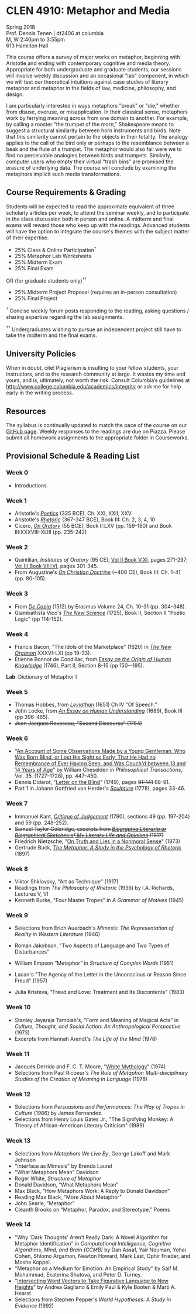 # CLEN 4910: Metaphor and Media

Spring 2018  
Prof. Dennis Tenen | dt2406 at columbia  
M, W 2:40pm to 3:55pm  
613 Hamilton Hall  

This course offers a survey of major works on metaphor, beginning with
Aristotle and ending with contemporary cognitive and media theory. Appropriate
for both undergraduate and graduate students, our sessions will involve weekly
discussion and an occasional "lab" component, in which we will test our
theoretical intuitions against case studies of literary metaphor and metaphor
in the fields of law, medicine, philosophy, and design.

I am particularly interested in ways metaphors "break" or "die," whether from
disuse, overuse, or misapplication. In their classical sense, metaphors work
by ferrying meaning across from one domain to another. For example, by calling
a rooster "the trumpet of the morn," Shakespeare means to suggest a structural
similarity between horn instruments and birds. Note that this similarity
cannot pertain to the objects in their totality. The analogy applies to the
call of the bird only or perhaps to the resemblance between a beak and the
flute of a trumpet. The metaphor would also fail were we to find no
perceivable analogies between birds and trumpets. Similarly, computer users
who empty their virtual "trash bins" are promised the erasure of underlying
data. The course will conclude by examining the metaphors implicit such media
transformations.

## Course Requirements & Grading

Students will be expected to read the approximate equivalent of three
scholarly articles per week, to attend the seminar weekly, and to participate
in the class discussion both in person and online. A midterm and final exams
will reward those who keep up with the readings. Advanced students will have
the option to integrate the course's themes with the subject matter of their
expertise.

- 25%     Class & Online Participation<sup>†</sup>
- 25%     Metaphor Lab Worksheets
- 25%     Midterm Exam
- 25%     Final Exam

OR (for graduate students only)<sup>††</sup>

- 25%     Midterm Project Proposal (requires an in-person consultation)
- 25%     Final Project

<sup>†</sup> Concise weekly forum posts responding to the reading, asking
questions / sharing expertise regarding the lab assignments.

<sup>††</sup> Undergraduates wishing to pursue an independent project still
have to take the midterm and the final exams.

## University Policies

When in doubt, cite! Plagiarism is insulting to your fellow students, your
instructors, and to the research community at large. It wastes my time and
yours, and is, ultimately, not worth the risk. Consult Columbia’s guidelines
at <http://www.college.columbia.edu/academics/integrity> or ask me for help
early in the writing process.

## Resources

The syllabus is continually updated to match the pace of the course on our
[GitHub page](https://github.com/denten-courses/metaphor-media). Weekly
responses to the readings are due on Piazza. Please submit all homework
assignments to the appropriate folder in Courseworks.

## Provisional Schedule & Reading List

### Week 0

- Introductions

### Week 1

- Aristotle's *[Poetics][11]* (335 BCE), Ch. XXI, XXII, XXV
- Aristotle's *[Rhetoric][12]* (367-347 BCE), Book III: Ch. 2, 3, 4, 10
- Cicero, *[On Oratory][13]* (55 BCE), Book II:LXV (pp. 159-160) and Book
  III:XXXVIII-XLIII (pp. 235-242)

[11]: https://courseworks2.columbia.edu/courses/56904/files?preview=2276263
[12]: https://courseworks2.columbia.edu/courses/56904/files?preview=2276699
[13]: https://courseworks2.columbia.edu/courses/56904/files?preview=2276546


### Week 2

- Quintilian, *Institutes of Oratory* (95 CE), [Vol II Book V:XI][21], pages 271-297;
  [Vol III Book VIII:VI][22], pages 301-345.
- From Augustine's *[On Christian Doctrine][23]* (~400 CE), Book III: Ch. 1-41 (pp.
80-105).

[21]: https://courseworks2.columbia.edu/courses/56904/files?preview=2277285
[22]: https://courseworks2.columbia.edu/courses/56904/files?preview=2320377
[23]: https://courseworks2.columbia.edu/courses/56904/files?preview=2278182

### Week 3

- From [*De Copia*][32] (1512) by Erasmus Volume 24, Ch. 10-31 (pp. 304-348).
- Giambattista Vico's [*The New Science*][31] (1725), Book II,  Section II
  "Poetic Logic" (pp 114-152).

[31]: https://archive.org/download/newscienceofgiam030174mbp/newscienceofgiam030174mbp.pdf
[32]: https://courseworks2.columbia.edu/courses/56904/files?preview=2350934

### Week 4

- Francis Bacon, "The Idols of the Marketplace" (1620) in [*The New
  Organon*][41] XXXVI-LXI (pp 19-33).
- Étienne Bonnot de Condillac, from [*Essay on the Origin of Human
  Knowledge*][42] (1746), Part II, Section 8-15 (pp 150--195).

[41]: https://courseworks2.columbia.edu/courses/56904/files?preview=2351193
[42]: https://courseworks2.columbia.edu/courses/56904/files?preview=2412627

**Lab**: Dictionary of Metaphor I

### Week 5

- Thomas Hobbes, from [*Leviathan*][52] (1651) Ch IV "Of Speech."
- John Locke, from [*An Essay on Human Understanding*][51] (1689), Book III (pp
  396-465).
- ~~Jean Jacques Rousseau, "Second Discourse" (1754)~~

[51]: https://books.google.com/books/about/An_Essay_Concerning_Human_Understanding.html?id=pDNIAAAAMAAJ&printsec=frontcover&source=kp_read_button#v=onepage&q&f=false
[52]: https://books.google.com/books/download/Leviathan.pdf?id=2oc6AAAAMAAJ&output=pdf&sig=ACfU3U0l4HjJKjBN2NE6J7QqmAq4km0j4g

### Week 6

- "[An Account of Some Observations Made by a Young Gentleman, Who Was Born
  Blind, or Lost His Sight so Early, That He Had no Remembrance of Ever Having
Seen, and Was Couch'd between 13 and 14 Years of Age][63]" by William Cheselden in
*Philosophical Transactions*, Vol. 35. (1727–1728), pp. 447–450.
- Dennis Diderot, "[Letter on the Blind][62]" (1749), pages ~~91-141~~ 68-91.
- Part 1 in Johann Gottfried von Herder's [*Sculpture*][61] (1778), pages
  33-46.

[61]: https://courseworks2.columbia.edu/courses/56904/files?preview=2474324
[62]: https://courseworks2.columbia.edu/courses/56904/files?preview=2474379
[63]: https://courseworks2.columbia.edu/courses/56904/files?preview=2474441

### Week 7

- Immanuel Kant, [*Critique of Judgement*][72] (1790), sections 49 (pp. 197-204) and
59 (pp. 248-252).
- ~~Samuel Taylor Coleridge, excerpts from [*Biographia Literaria or Biographical
  Sketches of My Literary Life and Opinions*][71] (1817)~~
- Friedrich Nietzsche, "[On Truth and Lies in a Nonmoral Sense][73]" (1873)
- Gertrude Buck, *[The Metaphor: A Study in the Psychology of Rhetoric][74]* (1897)

[71]: https://archive.org/download/biographialitera00colerich/biographialitera00colerich.pdf
[72]: http://oll.libertyfund.org/sources/1899-facsimile-pdf-kant-the-critique-of-judgement/download
[73]: https://courseworks2.columbia.edu/courses/56904/files?preview=2474860
[74]: https://archive.org/download/metaphorstudyinp00buckrich/metaphorstudyinp00buckrich_bw.pdf

### Week 8

- Viktor Shklovsky, "Art as Technique" (1917)
- Readings from *The Philosophy of Rhetoric* (1936) by I.A. Richards, Lectures
  V, VI
- Kenneth Burke, "Four Master Tropes" in *A Grammar of Motives* (1945)

### Week 9

- Selections from Erich Auerbach's *Mimesis: The Representation of Reality in
  Western Literature* (1946)
- Roman Jakobson, "Two Aspects of Language and Two Types of Disturbances"
- William Empson “Metaphor” in *Structure of Complex Words* (1951)

- Lacan's "The Agency of the Letter in the Unconscious or Reason Since Freud"
  (1957)
- Julia Kristeva, "Freud and Love: Treatment and Its Discontents" (1983)

### Week 10

- Stanley Jeyaraja Tambiah's, "Form and Meaning of Magical Acts" in *Culture,
  Thought, and Social Action: An Anthropological Perspective* (1973)
- Excerpts from Hannah Arendt's *The Life of the Mind* (1978)

### Week 11

- Jacques Derrida and F. C. T. Moore, "[White Mythology][121]" (1974)
- Selections from Paul Ricoeur's *The Rule of Metaphor: Multi-disciplinary
  Studies of the Creation of Meaning in Language* (1978)

[121]: https://www.jstor.org/stable/468341?seq=1#page_scan_tab_contents

### Week 12

- Selections from *Persuasions and Performances: The Play of Tropes in
  Culture* (1986) by James Fernandez.
- Selections from Henry Louis Gates Jr., "The Signifying Monkey: A Theory of
  African-American Literary Criticism" (1989)

### Week 13

- Selections from *Metaphors We Live By*, George Lakoff and Mark Johnson
- "Interface as Mimesis" by Brenda Laurel
- "What Metaphors Mean" Davidson
- Roger White, *Structure of Metaphor*
- Donald Davidson, “What Metaphors Mean”
- Max Black, “How Metaphors Work: A Reply to Donald Davidson”
- Reading Max Black, “More About Metaphor”
- John Searle, “Metaphor”
- Cleanth Brooks on “Metaphor, Paradox, and Stereotype.” Poems

### Week 14

- "Why 'Dark Thoughts' Aren’t Really Dark: A Novel Algorithm for Metaphor
  Identification" in *Computational Intelligence, Cognitive Algorithms, Mind,
and Brain (CCMB)* by Dan Assaf, Yair Neuman, Yohai Cohen, Shlomo Argamon,
Newton Howard, Mark Last, Ophir Frieder, and Moshe Koppel.
- "Metaphor as a Medium for Emotion: An Empirical Study" by Saif M. Mohammad,
  Ekaterina Shutova, and Peter D. Turney.
- "[Intersecting Word Vectors to Take Figurative Language to New Heights][141]" by
  Andrea Gagliano & Emily Paul & Kyle Booten & Marti A. Hearst
- Selections from Stephen Pepper's *World Hypotheses: A Study in Evidence*
(1992)

[141]: http://www.site.uottawa.ca/~szpak/pub/_CLfL2016_draft_proceedings.pdf#page=32

